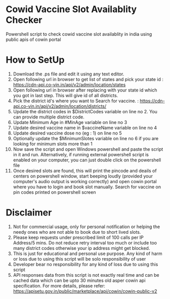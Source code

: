  # Cowid Vaccine Slot Availablity Checker
 Powershell script to check cowid vaccine slot availablity in india using public apis of cowin portal

 # How to SetUp
 1. Download the .ps file and edit it using any text editor.
 2. Open following url in browser to get list of states and pick your state id : https://cdn-api.co-vin.in/api/v2/admin/location/states
 3. Open following url in browser  after replacing <stateid> with your state id which you got in last step. This will give id of all districts. 
 4. Pick the district id's where you want to  Search for vaccine. : https://cdn-api.co-vin.in/api/v2/admin/location/districts/<stateid>
 5. Update the district codes in $DistrictCodes variable on line no 2. You can provide multiple district code.
 6. Update Minimum Age in #MinAge variable on line no 3
 7. Update desired vaccine name in $vaccineName variable on line no 4
 8. Update desired vaccine dose no (eg : 1) on line no 5
 9. Optionally update the $MinimumSlotes variable on line no 6 if you are looking for minimum slots more than 1
 9. Now save the script and open Windows powershell and paste the script in it and run. Alternatively, if running external powershell script is enabled on your computer,
 you can just double click on the powershell file
 10. Once desired slots are found, this will print the pincode and deails of centers on powershell window, start beeping loudly (provided your computer's audio output is 
 working correctly) and open cowin portal where you have to login and book slot manually. Search for vaccine on pin codes printed on powershell screen

 # Disclaimer
 1. Not for commercial usage, only for personal notification or helping the needy ones who are not able to book due to short lived slots.
 2. Please keep requests under prescribed limit of 100 calls per IP Address/5 mins. Do not reduce retry interval too much or include too many district codes otherwise your ip address might get blocked.
 3. This is just for educational and personal use purpose. Any kind of harm or loss due to using this script will be solo responsibility of user
 4. Developer bear no responsibility for any kind of loss due to using this script 
 5. API responses data from this script is not exactly real time and can be cached data which can be upto 30 minutes old asper cowin api specification. For more details, please refer: https://apisetu.gov.in/public/marketplace/api/cowin/cowin-public-v2

